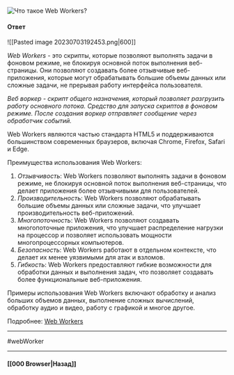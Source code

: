 ![Что такое Web Workers?](https://youtu.be/V-m0sQ-hW58?t=811)

#### Ответ

![[Pasted image 20230703192453.png|600]]

*Web Workers* - это скрипты, которые позволяют выполнять задачи в фоновом режиме, не блокируя основной поток выполнения веб-страницы. Они позволяют создавать более отзывчивые веб-приложения, которые могут обрабатывать большие объемы данных или сложные задачи, не прерывая работу интерфейса пользователя.

*Веб воркер - скрипт общего назначения, который позволяет разгрузить работу основного потока. Средство для запуска скриптов в фоновом режиме. После создания воркер отправляет сообщение через обработчик событий.*

Web Workers являются частью стандарта HTML5 и поддерживаются большинством современных браузеров, включая Chrome, Firefox, Safari и Edge.

Преимущества использования Web Workers:

1. *Отзывчивость*: Web Workers позволяют выполнять задачи в фоновом режиме, не блокируя основной поток выполнения веб-страницы, что делает приложения более отзывчивыми для пользователей.
2. *Производительность*: Web Workers позволяют обрабатывать большие объемы данных или сложные задачи, что улучшает производительность веб-приложений.
3. *Многопоточность*: Web Workers позволяют создавать многопоточные приложения, что улучшает распределение нагрузки на процессор и позволяет использовать мощности многопроцессорных компьютеров.
4. *Безопасность*: Web Workers работают в отдельном контексте, что делает их менее уязвимыми для атак и взломов.
5. *Гибкость*: Web Workers предоставляют гибкие возможности для обработки данных и выполнения задач, что позволяет создавать более функциональные веб-приложения.

Примеры использования Web Workers включают обработку и анализ больших объемов данных, выполнение сложных вычислений, обработку аудио и видео, работу с графикой и многое другое.

Подробнее: [Web Workers](https://webformyself.com/javascript-web-workers-service-workers-i-worklets/)

___
#webWorker

___

#### [[000 Browser|Назад]]